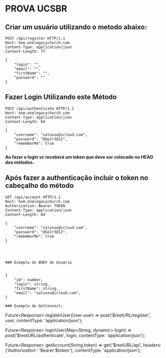 # PROVA UCSBR

## Criar um usuário utilizando o metodo abaixo:

```
POST /api/register HTTP/1.1
Host: hom.onelegacychurch.com
Content-Type: application/json
Content-Length: 77

{
    "login": "",
    "email": "",
    "firstName": "",
    "password": ""
}
```

## Fazer Login Utilizando este Método 

```
POST /api/authenticate HTTP/1.1
Host: hom.onelegacychurch.com
Content-Type: application/json
Content-Length: 84

{
	"username": "salusou@icloud.com",
	"password": "@Sp1r3@12",
	"rememberMe": true
}

```

**Ao fazer o login vc receberá um token que deve ser colocado no HEAD dos métodos.** 
 
## Após fazer a authenticação incluir o token no cabeçalho do método

```
GET /api/account HTTP/1.1
Host: hom.onelegacychurch.com
Authorization: Bearer TOKEN
Content-Type: application/json
Content-Length: 84

{
	"username": "salusou@icloud.com",
	"password": "@Sp1r3@12",
	"rememberMe": true
}




### Exemplo do BODY do Usuário


{
    "id": number,
    "login": string,
    "firstName": string,
    "email": "salusou@icloud.com",
}

### Exemplo do GetConnect; 

```
Future<Response<User>> registerUser(User user) => post('$restURL/register', user, contentType: 'application/json');

Future<Response<String>> loginUser(Map<String, dynamic> login) => post('$restURL/authenticate', login, contentType: 'application/json');

Future<Response<User>> getAccount(String token) => get('$restURL/api', headers: {'Authorization': 'Bearer $token'}, contentType: 'application/json');





